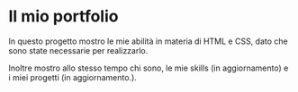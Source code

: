 <h1>Il mio portfolio</h1>
<p>In questo progetto mostro le mie abilità in materia di HTML e CSS, dato che sono state necessarie per realizzarlo.</p>
<p>Inoltre mostro allo stesso tempo chi sono, le mie skills (in aggiornamento) e i miei progetti (in aggiornamento.).</p>
